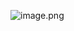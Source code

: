 

![image.png](https://ask.qcloudimg.com/http-save/yehe-1740031/232f2f2049b032d6921473589c44accb.png)